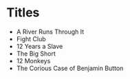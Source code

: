 # Titles

* A River Runs Through It
* Fight Club
* 12 Years a Slave
* The Big Short
* 12 Monkeys
* The Corious Case of Benjamin Button
